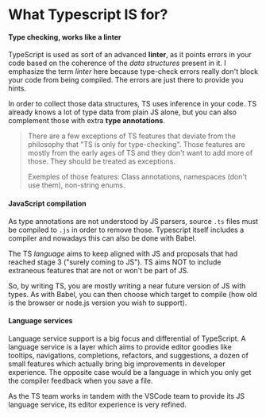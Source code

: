 # What Typescript IS for?

#### Type checking, works like a linter

TypeScript is used as sort of an advanced **linter**, as it points errors in your code based on the coherence of the _data structures_ present in it. I emphasize the term _linter_ here because type-check errors really don't block your code from being compiled. The errors are just there to provide you hints.

In order to collect those data structures, TS uses inference in your code. TS already knows a lot of type data from plain JS alone, but you can also complement those with extra **type annotations**.

> There are a few exceptions of TS features that deviate from the philosophy that "TS is only for type-checking". Those features are mostly from the early ages of TS and they don't want to add more of those. They should be treated as exceptions.
>
> Exemples of those features: Class annotations, namespaces \(don't use them\), non-string enums.

#### JavaScript compilation

As type annotations are not understood by JS parsers, source `.ts` files must be compiled to `.js` in order to remove those. Typescript itself includes a compiler and nowadays this can also be done with Babel.

The TS _language_ aims to keep aligned with JS and proposals that had reached stage 3 \("surely coming to JS"\). TS aims NOT to include extraneous features that are not or won't be part of JS.

So, by writing TS, you are mostly writing a near future version of JS with types. As with Babel, you can then choose which target to compile \(how old is the browser or node.js version you wish to support\).

#### Language services

Language service support is a big focus and differential of TypeScript. A language service is a layer which aims to provide editor goodies like tooltips, navigations, completions, refactors, and suggestions, a dozen of small features which actually bring big improvements in developer experience. The opposite case would be a language in which you only get the compiler feedback when you save a file.

As the TS team works in tandem with the VSCode team to provide its JS language service, its editor experience is very refined.

